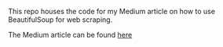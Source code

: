 This repo houses the code for my Medium article on how to use BeautifulSoup for web scraping.

The Medium article can be found <a href="" target="_blank">here</a>
